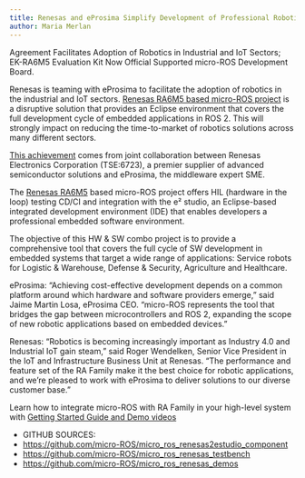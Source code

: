 ```yaml
---
title: Renesas and eProsima Simplify Development of Professional Robotics Applications on RA MCUs with micro-ROS Development Framework
author: Maria Merlan
---
```

Agreement Facilitates Adoption of Robotics in Industrial and IoT Sectors; EK-RA6M5 Evaluation Kit Now Official Supported micro-ROS Development Board.

Renesas is teaming with eProsima to facilitate the adoption of robotics in the industrial and IoT sectors. [Renesas RA6M5 based micro-ROS project](https://github.com/micro-ROS/micro_ros_renesas2estudio_component) is a disruptive solution that provides an Eclipse environment that covers the full development cycle of embedded applications in ROS 2. This will strongly impact on reducing the time-to-market of robotics solutions across many different sectors. 

[This achievement](https://www.renesas.com/eu/en/about/press-room/renesas-and-eprosima-simplify-development-professional-robotics-applications-ra-mcus-micro-ros) comes from joint collaboration between Renesas Electronics Corporation (TSE:6723), a premier supplier of advanced semiconductor solutions and eProsima, the middleware expert SME. 

The [Renesas RA6M5](https://www.renesas.com/us/en/products/microcontrollers-microprocessors/ra-cortex-m-mcus/ek-ra6m5-evaluation-kit-ra6m5-mcu-group) based micro-ROS project offers HIL (hardware in the loop) testing CD/CI and integration with the e² studio, an Eclipse-based integrated development environment (IDE) that enables developers a professional embedded software environment.

The objective of this HW & SW combo project is to provide a comprehensive tool that covers the full cycle of SW development in embedded systems that target a wide range of applications: Service robots for Logistic & Warehouse, Defense & Security, Agriculture and Healthcare. 

eProsima: “Achieving cost-effective development depends on a common platform around which hardware and software providers emerge,” said Jaime Martin Losa, eProsima CEO. “micro-ROS represents the tool that bridges the gap between microcontrollers and ROS 2, expanding the scope of new robotic applications based on embedded devices.”

Renesas: “Robotics is becoming increasingly important as Industry 4.0 and Industrial IoT gain steam,” said Roger Wendelken, Senior Vice President in the IoT and Infrastructure Business Unit at Renesas. “The performance and feature set of the RA Family make it the best choice for robotic applications, and we’re pleased to work with eProsima to deliver solutions to our diverse customer base.”

Learn how to integrate micro-ROS with RA Family in your high-level system with [Getting Started Guide and Demo videos](https://www.youtube.com/playlist?list=PL-Kh3H15FsNTD8A8wD0_iMnvhDsqw-rga)
- GITHUB SOURCES:
- https://github.com/micro-ROS/micro_ros_renesas2estudio_component
- https://github.com/micro-ROS/micro_ros_renesas_testbench
- https://github.com/micro-ROS/micro_ros_renesas_demos
